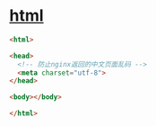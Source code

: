 # [html](https://developer.mozilla.org/en-US/docs/Web/HTML)

```html
<html>

<head>
  <!-- 防止nginx返回的中文页面乱码 -->
  <meta charset="utf-8">
</head>

<body></body>

</html>
```
